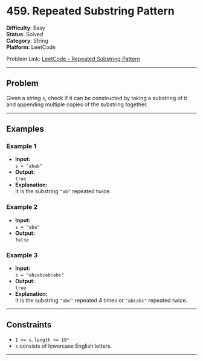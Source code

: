 # 459. Repeated Substring Pattern

**Difficulty**: Easy  
**Status**: Solved  
**Category**: String  
**Platform**: LeetCode

Problem Link: [LeetCode - Repeated Substring Pattern](https://leetcode.com/problems/repeated-substring-pattern/description/?envType=study-plan-v2&envId=programming-skills)

---

## Problem

Given a string `s`, check if it can be constructed by taking a substring of it and appending multiple copies of the substring together.

---

## Examples

### Example 1

- **Input:**  
  `s = "abab"`
- **Output:**  
  `true`
- **Explanation:**  
  It is the substring `"ab"` repeated twice.

### Example 2

- **Input:**  
  `s = "aba"`
- **Output:**  
  `false`

### Example 3

- **Input:**  
  `s = "abcabcabcabc"`
- **Output:**  
  `true`
- **Explanation:**  
  It is the substring `"abc"` repeated 4 times or `"abcabc"` repeated twice.

---

## Constraints

- `1 <= s.length <= 10⁴`
- `s` consists of lowercase English letters.

---
